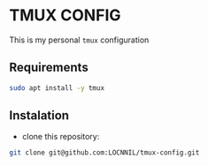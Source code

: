 # TMUX CONFIG

This is my personal `tmux` configuration

## Requirements

```bash
sudo apt install -y tmux
```

## Instalation

- clone this repository:
```bash
git clone git@github.com:LOCNNIL/tmux-config.git
```


